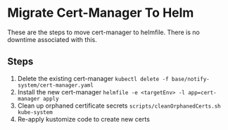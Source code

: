 # Migrate Cert-Manager To Helm

These are the steps to move cert-manager to helmfile. There is no downtime associated with this.

## Steps
1. Delete the existing cert-manager 
```kubectl delete -f base/notify-system/cert-manager.yaml```
2. Install the new cert-manager
```helmfile -e <targetEnv> -l app=cert-manager apply```
3. Clean up orphaned certificate secrets
```scripts/cleanOrphanedCerts.sh kube-system```
4. Re-apply kustomize code to create new certs
```env/<environment>/kubectl apply -k .